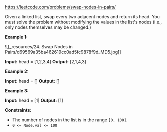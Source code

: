 https://leetcode.com/problems/swap-nodes-in-pairs/

Given a linked list, swap every two adjacent nodes and return its head. You must solve the problem without modifying the values in the list's nodes (i.e., only nodes themselves may be changed.)

**Example 1:**

![[_resources/24. Swap Nodes in Pairs/d69569a35ba462619cc0ad5fc9878f9d_MD5.jpg]]

**Input:** head = \[1,2,3,4\]
**Output:** \[2,1,4,3\]

**Example 2:**

**Input:** head = \[\]
**Output:** \[\]

**Example 3:**

**Input:** head = \[1\]
**Output:** \[1\]

**Constraints:**

- The number of nodes in the list is in the range `[0, 100]`.
- `0 <= Node.val <= 100`